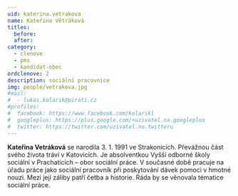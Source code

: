 ```yaml
---
uid: katerina.vetrakova
name: Kateřina Větráková
titles:
  before:
  after:
category:
  - clenove
  - pms
  - kandidat-obec
ordclenove: 2
description: sociální pracovnice
img: people/vetrakova.jpg 
#mail:
#  - lukas.kolarik@pirati.cz
#profiles:
#  facebook: https://www.facebook.com/kolarikl
#  googleplus: https://plus.google.com/+uzivatel.na.googleplus
#  twitter: https://twitter.com/uzivatel.na.twitteru
---
```

**Kateřina Vetráková** se narodila 3. 1. 1991 ve Strakonicích. Převážnou část svého života tráví v Katovicích. Je absolventkou Vyšší odborné školy sociální v Prachaticích – obor sociální práce. V současné době pracuje na úřadu práce jako sociální pracovník při poskytování dávek pomoci v hmotné nouzi. Mezi její záliby patří četba a historie. Ráda by se věnovala tématice sociální práce.
